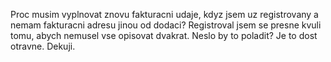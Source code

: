 Proc musim vyplnovat znovu fakturacni udaje, kdyz jsem uz registrovany a nemam fakturacni adresu jinou od dodaci? Registroval jsem se presne kvuli tomu, abych nemusel vse opisovat dvakrat. Neslo by to poladit? Je to dost otravne. Dekuji. 